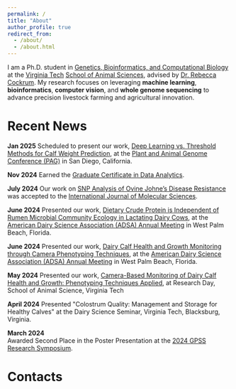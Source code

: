 ```yaml
---
permalink: /
title: "About"
author_profile: true
redirect_from: 
  - /about/
  - /about.html
---
```


I am a Ph.D. student in [Genetics, Bioinformatics, and Computational Biology](https://gbcb.graduateschool.vt.edu/about.html) at the [Virginia Tech](https://www.dasc.vt.edu/) [School of Animal Sciences](https://sas.vt.edu/), advised by [Dr. Rebecca Cockrum](https://www.dasc.vt.edu/people/faculty/cockrum.html). My research focuses on leveraging **machine learning**, **bioinformatics**, **computer vision**, and **whole genome sequencing** to advance precision livestock farming and agricultural innovation.



Recent News
======
**Jan 2025**  Scheduled to present our work, [Deep Learning vs. Threshold Methods for Calf Weight Prediction](), at the [Plant and Animal Genome Conference (PAG)](https://intlpag.org/PAG32/) in San Diego, California.

**Nov 2024**  Earned the [Graduate Certificate in Data Analytics](https://dac.cs.vt.edu/academics/data-analytics/).

**July 2024**  Our work on [SNP Analysis of Ovine Johne’s Disease Resistance](https://www.mdpi.com/1422-0067/25/14/7748) was accepted to the [International Journal of Molecular Sciences](https://www.mdpi.com/journal/ijms).

**June 2024**  Presented our work, [Dietary Crude Protein is Independent of Rumen Microbial Community Ecology in Lactating Dairy Cows](), at the [American Dairy Science Association (ADSA) Annual Meeting](https://www.adsa.org/) in West Palm Beach, Florida.

**June 2024**  Presented our work, [Dairy Calf Health and Growth Monitoring through Camera Phenotyping Techniques](), at the [American Dairy Science Association (ADSA) Annual Meeting](https://www.adsa.org/) in West Palm Beach, Florida.

**May 2024** Presented our work, [Camera-Based Monitoring of Dairy Calf Health and Growth: Phenotyping Techniques Applied](), at Research Day, School of Animal Science, Virginia Tech 

**April 2024** Presented "Colostrum Quality: Management and Storage for Healthy Calves" at the Dairy Science Seminar, Virginia Tech, Blacksburg, Virginia.

**March 2024**  
Awarded Second Place in the Poster Presentation at the [2024 GPSS Research Symposium](https://gpss.vt.edu/programs/gsars.html).



Contacts
======
